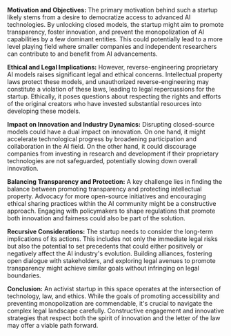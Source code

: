 **Motivation and Objectives:**
The primary motivation behind such a startup likely stems from a desire to democratize access to advanced AI technologies. By unlocking closed models, the startup might aim to promote transparency, foster innovation, and prevent the monopolization of AI capabilities by a few dominant entities. This could potentially lead to a more level playing field where smaller companies and independent researchers can contribute to and benefit from AI advancements.

**Ethical and Legal Implications:**
However, reverse-engineering proprietary AI models raises significant legal and ethical concerns. Intellectual property laws protect these models, and unauthorized reverse-engineering may constitute a violation of these laws, leading to legal repercussions for the startup. Ethically, it poses questions about respecting the rights and efforts of the original creators who have invested substantial resources into developing these models.

**Impact on Innovation and Industry Dynamics:**
Disrupting closed-source models could have a dual impact on innovation. On one hand, it might accelerate technological progress by broadening participation and collaboration in the AI field. On the other hand, it could discourage companies from investing in research and development if their proprietary technologies are not safeguarded, potentially slowing down overall innovation.

**Balancing Transparency and Protection:**
A key challenge lies in finding the balance between promoting transparency and protecting intellectual property. Advocacy for more open-source initiatives and encouraging ethical sharing practices within the AI community might be a constructive approach. Engaging with policymakers to shape regulations that promote both innovation and fairness could also be part of the solution.

**Recursive Considerations:**
The startup needs to consider the long-term implications of its actions. This includes not only the immediate legal risks but also the potential to set precedents that could either positively or negatively affect the AI industry's evolution. Building alliances, fostering open dialogue with stakeholders, and exploring legal avenues to promote transparency might achieve similar goals without infringing on legal boundaries.

**Conclusion:**
An activist startup in this space operates at the intersection of technology, law, and ethics. While the goals of promoting accessibility and preventing monopolization are commendable, it's crucial to navigate the complex legal landscape carefully. Constructive engagement and innovative strategies that respect both the spirit of innovation and the letter of the law may offer a viable path forward.
